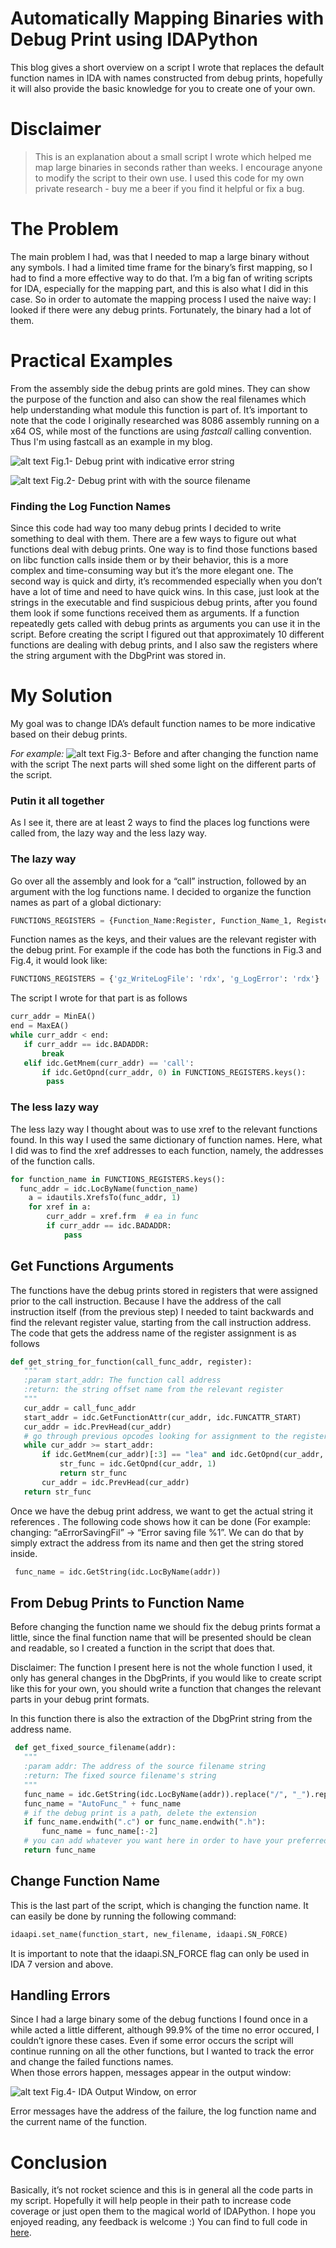 # Automatically Mapping Binaries with Debug Print using IDAPython

This blog gives a short overview on a script I wrote that replaces the default function names in IDA with names constructed from debug prints, hopefully it will also provide the basic knowledge for you to create one of your own.

# Disclaimer
>This is an explanation about a small script I wrote which helped me map large binaries in seconds rather than weeks.
I encourage anyone to modify the script to their own use.
I used this code for my own private research - buy me a beer if you find it helpful or fix a bug. 

# The Problem
The main problem I had, was that I needed to map a large binary without any symbols. I had a limited time frame for the binary’s first mapping, so I had to find a more effective way to do that. I’m a big fan of writing scripts for IDA, especially for the mapping part, and this is also what I did in this case. So in order to automate the mapping process I used the naive way: I looked if there were any debug prints. Fortunately, the binary had a lot of them.

# Practical Examples
From the assembly side the debug prints are gold mines. They can show the purpose of the function and also can show the real filenames which help understanding what module this function is part of.
It’s important to note that the code I originally researched was 8086 assembly running on a x64 OS, while most of the functions are using *fastcall* calling convention. Thus I'm using fastcall as an example in my blog.

![alt text](https://github.com/0xgalz/0xgalz.github.io/blob/master/DbgPrintExample_Error.JPG?raw=true "debug print example- error")
Fig.1- Debug print with indicative error string

![alt text](https://github.com/0xgalz/0xgalz.github.io/blob/master/DbgPrintExample_Path.JPG?raw=true "debug print example- filename")
Fig.2- Debug print with with the source filename 

### Finding the Log Function Names
Since this code had way too many debug prints I decided to write something to deal with them.
There are a few ways to figure out what functions deal with debug prints.
One way is to find those functions based on libc function calls inside them or by their behavior, this is a more complex and time-consuming way but it’s the more elegant one.
The second way is quick and dirty, it’s recommended especially when you don’t have a lot of time and need to have quick wins. In this case, just look at the strings in the executable and  find suspicious debug prints, after you found them look if some functions received them as arguments. If a function repeatedly gets called with debug prints as arguments you can use it in the script. 
Before creating the script I figured out that approximately 10 different functions are dealing with debug prints, and I also saw the registers where the string argument with the DbgPrint was stored in. 

# My Solution
My goal was to change IDA’s default function names to be more indicative based on their debug prints.

*For example:*
![alt text](https://github.com/0xgalz/0xgalz.github.io/blob/master/AutoFuncCapture_BeforeAfter.jpg?raw=true "debug print example- error")
Fig.3- Before and after changing the function name with the script 
The next parts will shed some light on the different parts of the script.

### Putin it all together
As I see it, there are at least 2 ways to find the places log functions were called from, the lazy way and the less lazy way.
### The lazy way 
Go over all the assembly and look for a “call” instruction, followed by an argument with the log functions name.
I decided to organize the function names as part of a global dictionary:
```python
FUNCTIONS_REGISTERS = {Function_Name:Register, Function_Name_1, Register_1... }
```
Function names as the keys, and their values are the relevant register with the debug print.
For example if the code has both the functions in Fig.3 and Fig.4, it would look like: 

```python
FUNCTIONS_REGISTERS = {'gz_WriteLogFile': 'rdx', 'g_LogError': 'rdx'}
```
The script I wrote for that part is as follows
```python
curr_addr = MinEA()
end = MaxEA()
while curr_addr < end:
   if curr_addr == idc.BADADDR:
       break
   elif idc.GetMnem(curr_addr) == 'call':
       if idc.GetOpnd(curr_addr, 0) in FUNCTIONS_REGISTERS.keys():
		pass
```
### The less lazy way 
The less lazy way I thought about was to use xref to the relevant functions found. In this way I used the same dictionary of function names.
Here, what I did was to find the xref addresses to each function, namely, the addresses of the function calls.
```python
for function_name in FUNCTIONS_REGISTERS.keys():
  func_addr = idc.LocByName(function_name)
    a = idautils.XrefsTo(func_addr, 1)
    for xref in a:
        curr_addr = xref.frm  # ea in func
        if curr_addr == idc.BADADDR:
            pass
```

## Get Functions Arguments
The functions have the debug prints stored in registers that were assigned prior to the call instruction. Because I have the address of the call instruction itself (from the previous step) I needed to taint backwards and find the relevant register value, starting from the call instruction address.
The code that gets the address name of the register assignment is as follows
```python
def get_string_for_function(call_func_addr, register):
   """
   :param start_addr: The function call address
   :return: the string offset name from the relevant register
   """
   cur_addr = call_func_addr
   start_addr = idc.GetFunctionAttr(cur_addr, idc.FUNCATTR_START)
   cur_addr = idc.PrevHead(cur_addr)
   # go through previous opcodes looking for assignment to the register
   while cur_addr >= start_addr:
       if idc.GetMnem(cur_addr)[:3] == "lea" and idc.GetOpnd(cur_addr, 0) == register:
           str_func = idc.GetOpnd(cur_addr, 1)
           return str_func
       cur_addr = idc.PrevHead(cur_addr)
   return str_func
```
Once we have the debug print address, we want to get the actual string it references .
The following code shows how it can be done (For example: changing: “aErrorSavingFil” -> “Error saving file %1”.
We can do that by simply extract the address from its name and then get the string stored inside.
```python
 func_name = idc.GetString(idc.LocByName(addr))
```
## From Debug Prints to Function Name
Before changing the function name we should fix the debug prints format a little, since the final function name that will be presented should be clean and readable, so I created a function in the script that does that. 

Disclaimer: The function I present here is not the whole function I used, it only has general changes in the DbgPrints, if you would like to create script like this for your own, you should write a function that changes the relevant parts in your debug print formats.

In this function there is also the extraction of the DbgPrint string from the address name.
```python
 def get_fixed_source_filename(addr):
   """
   :param addr: The address of the source filename string
   :return: The fixed source filename's string
   """
   func_name = idc.GetString(idc.LocByName(addr)).replace("/", "_").replace(" ", "_")
   func_name = "AutoFunc_" + func_name
   # if the debug print is a path, delete the extension
   if func_name.endwith(".c") or func_name.endwith(".h"):
       func_name = func_name[:-2]
   # you can add whatever you want here in order to have your preferred function name
   return func_name
```

## Change Function Name
This is the last part of the script, which is changing the function name. It can easily be done by running the following command:
```python
idaapi.set_name(function_start, new_filename, idaapi.SN_FORCE)
```
It is important to note that the idaapi.SN_FORCE flag can only be used in IDA 7 version and above. 

## Handling Errors
Since I had a large binary some of the debug functions I found once in a while acted a little different, although 99.9% of the time no error occured, I couldn’t ignore these cases.
Even if some error occurs the script will continue running on all the other functions, but I wanted to track the error and change the failed functions names.  
When those errors happen, messages appear in the output window:

![alt text](https://github.com/0xgalz/0xgalz.github.io/blob/master/Errors.png?raw=true "Error Handling- Example")
Fig.4- IDA Output Window, on error

Error messages have the address of the failure, the log function name and the current name of the function.

# Conclusion
Basically, it’s not rocket science and this is in general all the code parts in my script. Hopefully it will help people in their path to increase code coverage or just open them to the magical world of IDAPython.  I hope you enjoyed reading, any feedback is welcome :) You can find to full code in [here](https://gist.github.com/0xgalz/cce0bfead8458226faddad6dd7f88350).
